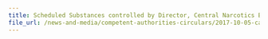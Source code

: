 ```yaml
---
title: Scheduled Substances controlled by Director, Central Narcotics Bureau (CNB)  
file_url: /news-and-media/competent-authorities-circulars/2017-10-05-ca.pdf
---
```

